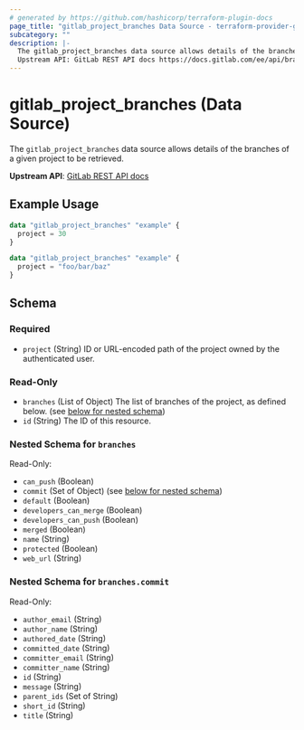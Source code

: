 ```yaml
---
# generated by https://github.com/hashicorp/terraform-plugin-docs
page_title: "gitlab_project_branches Data Source - terraform-provider-gitlab"
subcategory: ""
description: |-
  The gitlab_project_branches data source allows details of the branches of a given project to be retrieved.
  Upstream API: GitLab REST API docs https://docs.gitlab.com/ee/api/branches.html#list-repository-branches
---
```


# gitlab_project_branches (Data Source)

The `gitlab_project_branches` data source allows details of the branches of a given project to be retrieved.

**Upstream API**: [GitLab REST API docs](https://docs.gitlab.com/ee/api/branches.html#list-repository-branches)

## Example Usage

```terraform
data "gitlab_project_branches" "example" {
  project = 30
}

data "gitlab_project_branches" "example" {
  project = "foo/bar/baz"
}
```

<!-- schema generated by tfplugindocs -->
## Schema

### Required

- `project` (String) ID or URL-encoded path of the project owned by the authenticated user.

### Read-Only

- `branches` (List of Object) The list of branches of the project, as defined below. (see [below for nested schema](#nestedatt--branches))
- `id` (String) The ID of this resource.

<a id="nestedatt--branches"></a>
### Nested Schema for `branches`

Read-Only:

- `can_push` (Boolean)
- `commit` (Set of Object) (see [below for nested schema](#nestedobjatt--branches--commit))
- `default` (Boolean)
- `developers_can_merge` (Boolean)
- `developers_can_push` (Boolean)
- `merged` (Boolean)
- `name` (String)
- `protected` (Boolean)
- `web_url` (String)

<a id="nestedobjatt--branches--commit"></a>
### Nested Schema for `branches.commit`

Read-Only:

- `author_email` (String)
- `author_name` (String)
- `authored_date` (String)
- `committed_date` (String)
- `committer_email` (String)
- `committer_name` (String)
- `id` (String)
- `message` (String)
- `parent_ids` (Set of String)
- `short_id` (String)
- `title` (String)
